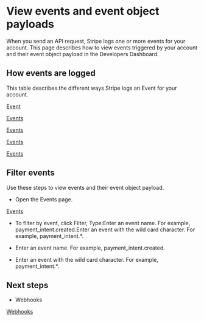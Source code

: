 # View events and event object payloads

When you send an API request, Stripe logs one or more events for your account. This page describes how to view events triggered by your account and their event object payload in the Developers Dashboard.

## How events are logged

This table describes the different ways Stripe logs an Event for your account.

[Event](/api/events/types)

[Events](https://dashboard.stripe.com/events)

[Events](https://dashboard.stripe.com/events)

[Events](https://dashboard.stripe.com/events)

[Events](https://dashboard.stripe.com/events)

## Filter events

Use these steps to view events and their event object payload.

- Open the Events page.

[Events](https://dashboard.stripe.com/events)

- To filter by event, click Filter, Type:Enter an event name. For example, payment_intent.created.Enter an event with the wild card character. For example, payment_intent.*.

- Enter an event name. For example, payment_intent.created.

- Enter an event with the wild card character. For example, payment_intent.*.

## Next steps

- Webhooks

[Webhooks](/webhooks)
